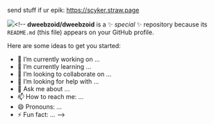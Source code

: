 send stuff if ur epik: https://scyker.straw.page

![](https://cdn.discordapp.com/attachments/906679512962592818/1396694166196588574/g860kvE.png?ex=687f044e&is=687db2ce&hm=d0af02cf706e78f6bf67e081873b191f10378f7df91f9735120a699e71792f72&)<!--
**dweebzoid/dweebzoid** is a ✨ _special_ ✨ repository because its `README.md` (this file) appears on your GitHub profile.

Here are some ideas to get you started:

- 🔭 I’m currently working on ...
- 🌱 I’m currently learning ...
- 👯 I’m looking to collaborate on ...
- 🤔 I’m looking for help with ...
- 💬 Ask me about ...
- 📫 How to reach me: ...
- 😄 Pronouns: ...
- ⚡ Fun fact: ...
-->
